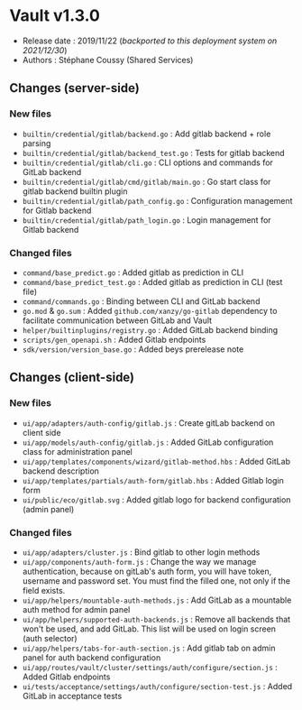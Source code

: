 # Vault v1.3.0
* Release date : 2019/11/22 (*backported to this deployment system on 2021/12/30*)
* Authors : Stéphane Coussy (Shared Services)


## Changes (server-side)

### New files
* `builtin/credential/gitlab/backend.go` : Add gitlab backend + role parsing
* `builtin/credential/gitlab/backend_test.go` : Tests for gitlab backend
* `builtin/credential/gitlab/cli.go` : CLI options and commands for GitLab backend
* `builtin/credential/gitlab/cmd/gitlab/main.go` : Go start class for gitlab backend builtin plugin
* `builtin/credential/gitlab/path_config.go` : Configuration management for Gitlab backend
* `builtin/credential/gitlab/path_login.go` : Login management for Gitlab backend

### Changed files
* `command/base_predict.go` : Added gitlab as prediction in CLI
* `command/base_predict_test.go` : Added gitlab as prediction in CLI (test file)
* `command/commands.go` : Binding between CLI and GitLab backend
* `go.mod` & `go.sum` : Added `github.com/xanzy/go-gitlab` dependency to facilitate communication between GitLab and Vault
* `helper/builtinplugins/registry.go` : Added GitLab backend binding
* `scripts/gen_openapi.sh` : Added Gitlab endpoints
* `sdk/version/version_base.go` : Added beys prerelease note


## Changes (client-side)

### New files
* `ui/app/adapters/auth-config/gitlab.js` : Create gitLab backend on client side
* `ui/app/models/auth-config/gitlab.js` : Added GitLab configuration class for administration panel
* `ui/app/templates/components/wizard/gitlab-method.hbs` : Added GitLab backend description
* `ui/app/templates/partials/auth-form/gitlab.hbs` : Added Gitlab login form
* `ui/public/eco/gitlab.svg` : Added gitlab logo for backend configuration (admin panel)

### Changed files
* `ui/app/adapters/cluster.js` : Bind gitlab to other login methods
* `ui/app/components/auth-form.js` : Change the way we manage authentication, because on gitLab's auth form, you will have token, username and password set. You must find the filled one, not only if the field exists.
* `ui/app/helpers/mountable-auth-methods.js` : Add GitLab as a mountable auth method for admin panel
* `ui/app/helpers/supported-auth-backends.js` : Remove all backends that won't be used, and add GitLab. This list will be used on login screen (auth selector)
* `ui/app/helpers/tabs-for-auth-section.js` : Add gitlab tab on admin panel for auth backend configuration
* `ui/app/routes/vault/cluster/settings/auth/configure/section.js` : Added Gitlab endpoints
* `ui/tests/acceptance/settings/auth/configure/section-test.js` : Added GitLab in acceptance tests
